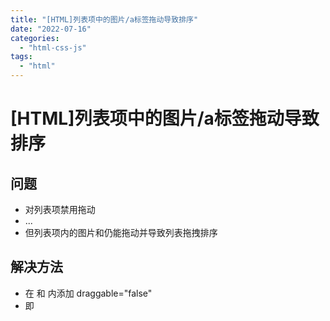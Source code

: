 ```yaml
---
title: "[HTML]列表项中的图片/a标签拖动导致排序"
date: "2022-07-16"
categories: 
  - "html-css-js"
tags: 
  - "html"
---
```

# [HTML]列表项中的图片/a标签拖动导致排序

## 问题

- 对列表项禁用拖动<li draggable="false">...</li>
- 但列表项内的图片<img>和<a>仍能拖动并导致列表拖拽排序

## 解决方法

- 在<img> 和 <a> 内添加 draggable="false"
- 即<img draggable="false" /> <a draggable="false" />
